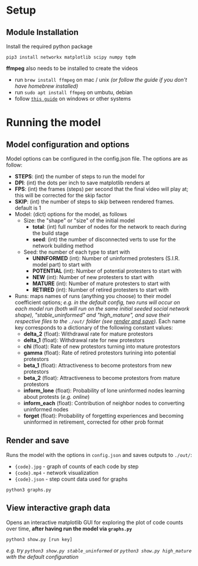 # Setup

## Module Installation
Install the required python package
```
pip3 install networkx matplotlib scipy numpy tqdm
```

**ffmpeg** also needs to be installed to create the videos
- run `brew install ffmpeg` on mac / unix _(or follow the guide if you don't have homebrew installed)_
- run `sudo apt install ffmpeg` on umbutu, debian
- follow [`this guide`](https://www.hostinger.com/tutorials/how-to-install-ffmpeg) on windows or other systems


# Running the model

## Model configuration and options
Model options can be configured in the config.json file. The options are as follow:
- **STEPS**: (int) the number of steps to run the model for
- **DPI**: (int) the dots per inch to save matplotlib renders at
- **FPS**: (int) the frames (steps) per second that the final video will play at; this will be corrected for the skip factor
- **SKIP**: (int) the number of steps to skip between rendered frames. default is 1
- Model: (dict) options for the model, as follows
    - Size: the "shape" or "size" of the initial model
        - **total**: (int) full number of nodes for the network to reach during the build stage
        - **seed**: (int) the number of disconnected verts to use for the network building method
    - Seed: the number of each type to start with
        - **UNINFORMED** (int): Number of uninformed protesters (S.I.R. model part) to start with
        - **POTENTIAL** (int): Number of potential protesters to start with
        - **NEW** (int): Number of new protesters to start with
        - **MATURE** (int): Number of mature protesters to start with
        - **RETIRED** (int): Number of retired protesters to start with
- Runs: maps names of runs (anything you choose) to their model coefficient options; _e.g. in the default config, two runs will occur on each model run (both will run on the same initial seeded social network shape), "stable_uninformed" and "high_mature", and save their respective files to the `./out/` folder (see [render and save](#))._ Each name key corresponds to a dictionary of the following constant values:
    - **delta_2** (float): Withdrawal rate for mature protestors
    - **delta_1** (float): Withdrawal rate for new protestors
    - **chi** (float): Rate of new protestors turning into mature protestors
    - **gamma** (float): Rate of retired protestors turining into potential protestors
    - **beta_1** (float): Attractiveness to become protestors from new protestors
    - **beta_2** (float): Attractiveness to become protestors from mature protestors
    - **inform_lone** (float): Probability of lone uninformed nodes learning about protests (_e.g. online_)
    - **inform_each** (float): Contribution of neighbor nodes to converting uninformed nodes
    - **forget** (float): Probability of forgetting experiences and becoming uninformed in retirement, corrected for other prob format


## Render and save
Runs the model with the options in `config.json` and saves outputs to `./out/`:
- `{code}.jpg` - graph of counts of each code by step
- `{code}.mp4` - network visualization
- `{code}.json` - step count data used for graphs

```
python3 graphs.py
```


## View interactive graph data
Opens an interactive matplotlib GUI for exploring the plot of code counts over time, **after having run the model via `graphs.py`**
```
python3 show.py [run key]
``` 
_e.g. try `python3 show.py stable_uninformed` or `python3 show.py high_mature` with the default configuration_